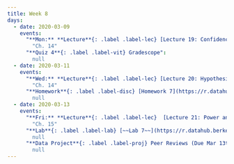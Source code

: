 ```yaml
---
title: Week 8
days:
  - date: 2020-03-09
    events:
      "**Mon:** **Lecture**{: .label .label-lec} [Lecture 19: Confidence Intervals](https://ph142-ucb.github.io/sp20/src/lec/l19-confidence.pdf) [(webcast)](https://www.youtube.com/watch?v=Uv45t9LRX_s)":
        "Ch. 14"
      "**Quiz 4**{: .label .label-vit} Gradescope":
        null
  - date: 2020-03-11
    events:
      "**Wed:** **Lecture**{: .label .label-lec} [Lecture 20: Hypothesis testing](https://ph142-ucb.github.io/sp20/src/lec/l20-hypothesis.pdf) [(webcast)](https://www.youtube.com/watch?v=IbJY21wdrl0)":
        "Ch. 14"
      "**Homework**{: .label .label-disc} [Homework 7](https://r.datahub.berkeley.edu/) (Due Mar 22nd) ~~(Due Mar 17th)~~":
        null
  - date: 2020-03-13
    events:
      "**Fri:** **Lecture**{: .label .label-lec}  [Lecture 21: Power and sample size](https://ph142-ucb.github.io/sp20/src/lec/l21-power.pdf)[(webcast)](https://www.youtube.com/watch?v=9JBkjanYUpM)":
        "Ch. 15"
      "**Lab**{: .label .label-lab} [~~Lab 7~~](https://r.datahub.berkeley.edu/) [Midterm Practice Submission](https://r.datahub.berkeley.edu/) (Due Mar 13th)":
        null
      "**Data Project**{: .label .label-proj} Peer Reviews (Due Mar 13th) [(reports)](https://drive.google.com/open?id=13I4HePm9N6yQmXor7CH1QfrIF0UCwO-2) [(form)](https://docs.google.com/forms/d/e/1FAIpQLSd_WX9uuR6lwNT6AtvXr62i-7do1zT8ccCzbweXNuDwUnHCqw/viewform)":
        null
---
```

